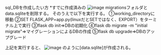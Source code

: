 sql_DBを作成したい方
*すでに作成済みの
![image](https://user-images.githubusercontent.com/82097439/166395917-cb44080d-ab7d-45d2-bb7a-c2503d45432f.png)
migrationsフォルダとdata.sqliteを削除する。
そのうえで以下を実行する。
➀working_directoryに移動
➁SET FLASK_APP=app.py(linuxだとSETではなく、EXPORT）をターミナル上で実行
➂flask db init⇒DBの初期化
➃flask db migrate -m "initial migrate"⇒マイグレーションによるDBの作成
➄flask db upgrade⇒DBのアップグレード

上記を実行すると、
![image](https://user-images.githubusercontent.com/82097439/166395822-dcf03bee-a763-4cac-b265-482888691d3d.png)
のように[data.sqlite]が作成される。


